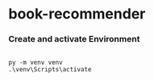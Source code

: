 # book-recommender

### Create and activate Environment
```

py -m venv venv
.\venv\Scripts\activate

``` 

